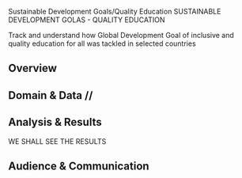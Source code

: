 Sustainable Development Goals/Quality Education
SUSTAINABLE DEVELOPMENT GOLAS - QUALITY EDUCATION


Track and understand how Global Development Goal of inclusive and quality education for all was tackled in selected countries

<!-- intro + motivation -->

## Overview

<!--
  - question(s)
  - audience
  - call(s) to action
-->

## Domain & Data // 

<!--
  - define domain of your project 
  - how you modeled it
  - possible short-comings in your model
-->

## Analysis & Results

WE SHALL SEE THE RESULTS

<!--
  - how did you analyze the data
  - what were the results
  - how do you interpret the results
-->

## Audience & Communication

<!--
  - who are you communicating your results to
  - what message are you trying to get across
  - why did you choose the presentation format you did
-->

